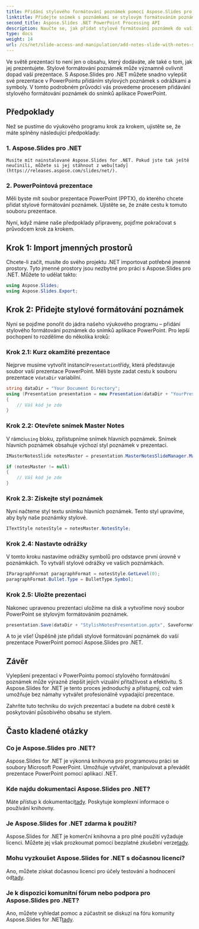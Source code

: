 ```yaml
---
title: Přidání stylového formátování poznámek pomocí Aspose.Slides pro .NET
linktitle: Přidejte snímek s poznámkami se stylovým formátováním poznámek
second_title: Aspose.Slides .NET PowerPoint Processing API
description: Naučte se, jak přidat stylové formátování poznámek do vašich prezentací PowerPoint pomocí Aspose.Slides pro .NET. Vylepšete své snímky pomocí symbolů a odrážek.
type: docs
weight: 14
url: /cs/net/slide-access-and-manipulation/add-notes-slide-with-notes-style/
---
```


Ve světě prezentací to není jen o obsahu, který dodáváte, ale také o tom, jak jej prezentujete. Stylové formátování poznámek může významně ovlivnit dopad vaší prezentace. S Aspose.Slides pro .NET můžete snadno vylepšit své prezentace v PowerPointu přidáním stylových poznámek s odrážkami a symboly. V tomto podrobném průvodci vás provedeme procesem přidávání stylového formátování poznámek do snímků aplikace PowerPoint.

## Předpoklady

Než se pustíme do výukového programu krok za krokem, ujistěte se, že máte splněny následující předpoklady:

### 1. Aspose.Slides pro .NET
    Musíte mít nainstalované Aspose.Slides for .NET. Pokud jste tak ještě neučinili, můžete si jej stáhnout z webu[tady](https://releases.aspose.com/slides/net/).

### 2. PowerPointová prezentace
   Měli byste mít soubor prezentace PowerPoint (PPTX), do kterého chcete přidat stylové formátování poznámek. Ujistěte se, že znáte cestu k tomuto souboru prezentace.

Nyní, když máme naše předpoklady připraveny, pojďme pokračovat s průvodcem krok za krokem.

## Krok 1: Import jmenných prostorů

Chcete-li začít, musíte do svého projektu .NET importovat potřebné jmenné prostory. Tyto jmenné prostory jsou nezbytné pro práci s Aspose.Slides pro .NET. Můžete to udělat takto:

```csharp
using Aspose.Slides;
using Aspose.Slides.Export;
```

## Krok 2: Přidejte stylové formátování poznámek

Nyní se pojďme ponořit do jádra našeho výukového programu – přidání stylového formátování poznámek do snímků aplikace PowerPoint. Pro lepší pochopení to rozdělíme do několika kroků:

### Krok 2.1: Kurz okamžité prezentace

 Nejprve musíme vytvořit instanci`Presentation`třídy, která představuje soubor vaší prezentace PowerPoint. Měli byste zadat cestu k souboru prezentace v`dataDir` variabilní.

```csharp
string dataDir = "Your Document Directory";
using (Presentation presentation = new Presentation(dataDir + "YourPresentation.pptx"))
{
    // Váš kód je zde
}
```

### Krok 2.2: Otevřete snímek Master Notes

 V rámci`using` bloku, zpřístupníme snímek hlavních poznámek. Snímek hlavních poznámek obsahuje výchozí styl poznámek v prezentaci.

```csharp
IMasterNotesSlide notesMaster = presentation.MasterNotesSlideManager.MasterNotesSlide;

if (notesMaster != null)
{
    // Váš kód je zde
}
```

### Krok 2.3: Získejte styl poznámek

Nyní načteme styl textu snímku hlavních poznámek. Tento styl upravíme, aby byly naše poznámky stylové.

```csharp
ITextStyle notesStyle = notesMaster.NotesStyle;
```

### Krok 2.4: Nastavte odrážky

V tomto kroku nastavíme odrážky symbolů pro odstavce první úrovně v poznámkách. To vytváří stylové odrážky ve vašich poznámkách.

```csharp
IParagraphFormat paragraphFormat = notesStyle.GetLevel(0);
paragraphFormat.Bullet.Type = BulletType.Symbol;
```

### Krok 2.5: Uložte prezentaci

Nakonec upravenou prezentaci uložíme na disk a vytvoříme nový soubor PowerPoint se stylovým formátováním poznámek.

```csharp
presentation.Save(dataDir + "StylishNotesPresentation.pptx", SaveFormat.Pptx);
```

A to je vše! Úspěšně jste přidali stylové formátování poznámek do vaší prezentace PowerPoint pomocí Aspose.Slides pro .NET.

## Závěr

Vylepšení prezentací v PowerPointu pomocí stylového formátování poznámek může výrazně zlepšit jejich vizuální přitažlivost a efektivitu. S Aspose.Slides for .NET je tento proces jednoduchý a přístupný, což vám umožňuje bez námahy vytvářet profesionálně vypadající prezentace.

Zahrňte tuto techniku do svých prezentací a budete na dobré cestě k poskytování působivého obsahu se stylem.

## Často kladené otázky

### Co je Aspose.Slides pro .NET?
Aspose.Slides for .NET je výkonná knihovna pro programovou práci se soubory Microsoft PowerPoint. Umožňuje vytvářet, manipulovat a převádět prezentace PowerPoint pomocí aplikací .NET.

### Kde najdu dokumentaci Aspose.Slides pro .NET?
 Máte přístup k dokumentaci[tady](https://reference.aspose.com/slides/net/). Poskytuje komplexní informace o používání knihovny.

### Je Aspose.Slides for .NET zdarma k použití?
 Aspose.Slides for .NET je komerční knihovna a pro plné použití vyžaduje licenci. Můžete jej však prozkoumat pomocí bezplatné zkušební verze[tady](https://releases.aspose.com/).

### Mohu vyzkoušet Aspose.Slides for .NET s dočasnou licencí?
Ano, můžete získat dočasnou licenci pro účely testování a hodnocení od[tady](https://purchase.aspose.com/temporary-license/).

### Je k dispozici komunitní fórum nebo podpora pro Aspose.Slides pro .NET?
 Ano, můžete vyhledat pomoc a zúčastnit se diskuzí na fóru komunity Aspose.Slides for .NET[tady](https://forum.aspose.com/).